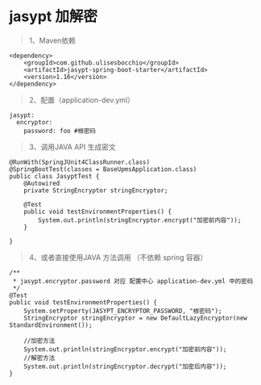# jasypt 加解密
>1、Maven依赖

    <dependency>
        <groupId>com.github.ulisesbocchio</groupId>
        <artifactId>jasypt-spring-boot-starter</artifactId>
        <version>1.16</version>
    </dependency>

>2、配置（application-dev.yml）

    jasypt:
      encryptor:
        password: foo #根密码
        
>3、调用JAVA API 生成密文

    @RunWith(SpringJUnit4ClassRunner.class)
    @SpringBootTest(classes = BaseUpmsApplication.class)
    public class JasyptTest {
        @Autowired
        private StringEncryptor stringEncryptor;
    
        @Test
        public void testEnvironmentProperties() {
            System.out.println(stringEncryptor.encrypt("加密前内容"));
        }
    
    }
    
>4、或者直接使用JAVA 方法调用 （不依赖 spring 容器）

    /**
     * jasypt.encryptor.password 对应 配置中心 application-dev.yml 中的密码
     */
    @Test
    public void testEnvironmentProperties() {
        System.setProperty(JASYPT_ENCRYPTOR_PASSWORD, "根密码");
        StringEncryptor stringEncryptor = new DefaultLazyEncryptor(new StandardEnvironment());

        //加密方法
        System.out.println(stringEncryptor.encrypt("加密前内容"));
        //解密方法
        System.out.println(stringEncryptor.decrypt("加密后内容"));
    }